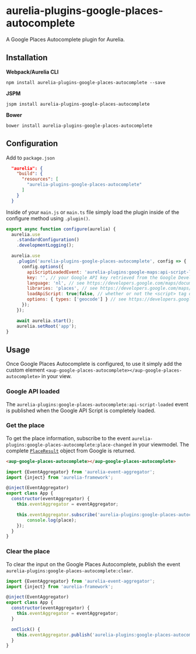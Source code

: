 # aurelia-plugins-google-places-autocomplete

A Google Places Autocomplete plugin for Aurelia.

## Installation

**Webpack/Aurelia CLI**

```shell
npm install aurelia-plugins-google-places-autocomplete --save
```

**JSPM**

```shell
jspm install aurelia-plugins-google-places-autocomplete
```

**Bower**

```shell
bower install aurelia-plugins-google-places-autocomplete
```

## Configuration

Add to `package.json`

```json
  "aurelia": {
    "build": {
      "resources": [
        "aurelia-plugins-google-places-autocomplete"
      ]
    }
  }
```

Inside of your `main.js` or `main.ts` file simply load the plugin inside of the configure method using `.plugin()`.

```javascript
export async function configure(aurelia) {
  aurelia.use
    .standardConfiguration()
    .developmentLogging();

  aurelia.use
    .plugin('aurelia-plugins-google-places-autocomplete', config => {
      config.options({
        apiScriptLoadedEvent: 'aurelia-plugins:google-maps:api-script-loaded', // if loadApiScript is false, the event that is published to know when the Google Maps API is completely loaded
        key: '', // your Google API key retrieved from the Google Developer Console
        language: 'nl', // see https://developers.google.com/maps/documentation/javascript/localization
        libraries: 'places', // see https://developers.google.com/maps/documentation/javascript/libraries
        loadApiScript: true|false, // whether or not the <script> tag of the Google Maps API should be loaded
        options: { types: ['geocode'] } // see https://developers.google.com/maps/documentation/javascript/places-autocomplete#add_autocomplete
      });
    });

    await aurelia.start();
    aurelia.setRoot('app');
}
```

## Usage

Once Google Places Autocomplete is configured, to use it simply add the custom element `<aup-google-places-autocomplete></aup-google-places-autocomplete>` in your view.

### Google API loaded

The `aurelia-plugins:google-places-autocomplete:api-script-loaded` event is published when the Google API Script is completely loaded.


### Get the place

To get the place information, subscribe to the event `aurelia-plugins:google-places-autocomplete:place-changed` in your viewmodel. The complete [`PlaceResult`](<https://developers.google.com/maps/documentation/javascript/places#place_details_results>) object from Google is returned.

```html
<aup-google-places-autocomplete></aup-google-places-autocomplete>
```

```javascript
import {EventAggregator} from 'aurelia-event-aggregator';
import {inject} from 'aurelia-framework';

@inject(EventAggregator)
export class App {
  constructor(eventAggregator) {
    this.eventAggregator = eventAggregator;

    this.eventAggregator.subscribe('aurelia-plugins:google-places-autocomplete:place-changed', place => {
    	console.log(place);
    });
  }
}
````

### Clear the place

To clear the input on the Google Places Autocomplete, publish the event `aurelia-plugins:google-places-autocomplete:clear`.

```javascript
import {EventAggregator} from 'aurelia-event-aggregator';
import {inject} from 'aurelia-framework';

@inject(EventAggregator)
export class App {
  constructor(eventAggregator) {
    this.eventAggregator = eventAggregator;
  }

  onClick() {
    this.eventAggregator.publish('aurelia-plugins:google-places-autocomplete:clear');
  }
}
```
